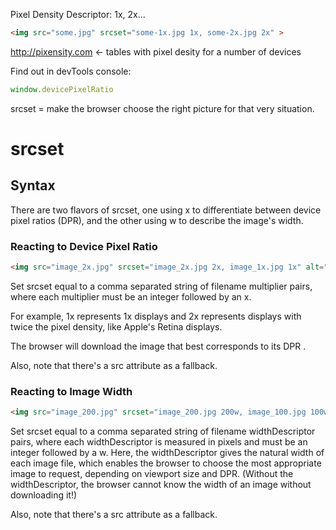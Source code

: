 Pixel Density Descriptor: 1x, 2x...   
```html 
<img src="some.jpg" srcset="some-1x.jpg 1x, some-2x.jpg 2x" >
```

http://pixensity.com <- tables with pixel desity for a number of devices   

Find out in devTools console:
```js
window.devicePixelRatio
```

srcset = make the browser choose the right picture for that very situation.   

# srcset
## Syntax
There are two flavors of srcset, one using x to differentiate between device pixel ratios (DPR), and the other using w to describe the image's width.

### Reacting to Device Pixel Ratio
```html
<img src="image_2x.jpg" srcset="image_2x.jpg 2x, image_1x.jpg 1x" alt="a cool image">
``` 
Set srcset equal to a comma separated string of filename multiplier pairs, where each multiplier must be an integer followed by an x.

For example, 1x represents 1x displays and 2x represents displays with twice the pixel density, like Apple's Retina displays.

The browser will download the image that best corresponds to its DPR .

Also, note that there's a src attribute as a fallback.

### Reacting to Image Width
```html
<img src="image_200.jpg" srcset="image_200.jpg 200w, image_100.jpg 100w" alt="a cool image">
```
Set srcset equal to a comma separated string of filename widthDescriptor pairs, where each widthDescriptor is measured in pixels and must be an integer followed by a w. Here, the widthDescriptor gives the natural width of each image file, which enables the browser to choose the most appropriate image to request, depending on viewport size and DPR. (Without the widthDescriptor, the browser cannot know the width of an image without downloading it!)

Also, note that there's a src attribute as a fallback.